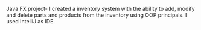 Java FX project- I created a inventory system with the ability to add, modify and delete parts and products from the inventory using OOP principals.
I used IntelliJ as IDE. 
